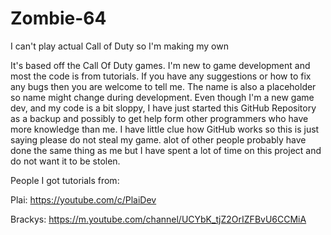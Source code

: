 # Zombie-64
I can't play actual Call of Duty so I'm making my own


It's based off the Call Of Duty games.
I'm new to game development and most the code is from tutorials.
If you have any suggestions or how to fix any bugs then you are welcome to tell me.
The name is also a placeholder so name might change during development.
Even though I'm a new game dev, and my code is a bit sloppy, I have just started this GitHub Repository as a backup and possibly to get help form other programmers who have more knowledge than me. I have little clue how GitHub works so this is just saying please do not steal my game. alot of other people probably have done the same thing as me but I have spent a lot of time on this project and do not want it to be stolen.

People I got tutorials from:

Plai: https://youtube.com/c/PlaiDev

Brackys: https://m.youtube.com/channel/UCYbK_tjZ2OrIZFBvU6CCMiA
